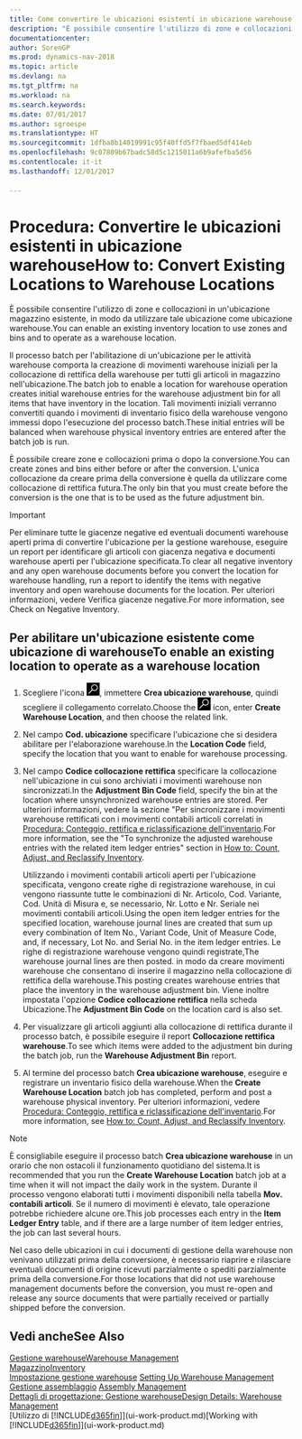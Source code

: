 ```yaml
---
title: Come convertire le ubicazioni esistenti in ubicazione warehouse
description: "È possibile consentire l'utilizzo di zone e collocazioni in un'ubicazione magazzino esistente, in modo da utilizzare tale ubicazione come ubicazione warehouse."
documentationcenter: 
author: SorenGP
ms.prod: dynamics-nav-2018
ms.topic: article
ms.devlang: na
ms.tgt_pltfrm: na
ms.workload: na
ms.search.keywords: 
ms.date: 07/01/2017
ms.author: sgroespe
ms.translationtype: HT
ms.sourcegitcommit: 1dfba8b14019991c95f40ffd5f7fbaed5df414eb
ms.openlocfilehash: 9c07809b67badc58d5c1215011a6b9afefba5d56
ms.contentlocale: it-it
ms.lasthandoff: 12/01/2017

---
```

# <a name="how-to-convert-existing-locations-to-warehouse-locations"></a><span data-ttu-id="e899f-103">Procedura: Convertire le ubicazioni esistenti in ubicazione warehouse</span><span class="sxs-lookup"><span data-stu-id="e899f-103">How to: Convert Existing Locations to Warehouse Locations</span></span>
<span data-ttu-id="e899f-104">È possibile consentire l'utilizzo di zone e collocazioni in un'ubicazione magazzino esistente, in modo da utilizzare tale ubicazione come ubicazione warehouse.</span><span class="sxs-lookup"><span data-stu-id="e899f-104">You can enable an existing inventory location to use zones and bins and to operate as a warehouse location.</span></span>  

<span data-ttu-id="e899f-105">Il processo batch per l'abilitazione di un'ubicazione per le attività warehouse comporta la creazione di movimenti warehouse iniziali per la collocazione di rettifica della warehouse per tutti gli articoli in magazzino nell'ubicazione.</span><span class="sxs-lookup"><span data-stu-id="e899f-105">The batch job to enable a location for warehouse operation creates initial warehouse entries for the warehouse adjustment bin for all items that have inventory in the location.</span></span> <span data-ttu-id="e899f-106">Tali movimenti iniziali verranno convertiti quando i movimenti di inventario fisico della warehouse vengono immessi dopo l'esecuzione del processo batch.</span><span class="sxs-lookup"><span data-stu-id="e899f-106">These initial entries will be balanced when warehouse physical inventory entries are entered after the batch job is run.</span></span>  

<span data-ttu-id="e899f-107">È possibile creare zone e collocazioni prima o dopo la conversione.</span><span class="sxs-lookup"><span data-stu-id="e899f-107">You can create zones and bins either before or after the conversion.</span></span> <span data-ttu-id="e899f-108">L'unica collocazione da creare prima della conversione è quella da utilizzare come collocazione di rettifica futura.</span><span class="sxs-lookup"><span data-stu-id="e899f-108">The only bin that you must create before the conversion is the one that is to be used as the future adjustment bin.</span></span>  

> [!IMPORTANT]  
>  <span data-ttu-id="e899f-109">Per eliminare tutte le giacenze negative ed eventuali documenti warehouse aperti prima di convertire l'ubicazione per la gestione warehouse, eseguire un report per identificare gli articoli con giacenza negativa e documenti warehouse aperti per l'ubicazione specificata.</span><span class="sxs-lookup"><span data-stu-id="e899f-109">To clear all negative inventory and any open warehouse documents before you convert the location for warehouse handling, run a report to identify the items with negative inventory and open warehouse documents for the location.</span></span> <span data-ttu-id="e899f-110">Per ulteriori informazioni, vedere Verifica giacenze negative.</span><span class="sxs-lookup"><span data-stu-id="e899f-110">For more information, see Check on Negative Inventory.</span></span>  

## <a name="to-enable-an-existing-location-to-operate-as-a-warehouse-location"></a><span data-ttu-id="e899f-111">Per abilitare un'ubicazione esistente come ubicazione di warehouse</span><span class="sxs-lookup"><span data-stu-id="e899f-111">To enable an existing location to operate as a warehouse location</span></span>  
1.  <span data-ttu-id="e899f-112">Scegliere l'icona ![Cerca pagina o report](media/ui-search/search_small.png "Cerca pagina o report"), immettere **Crea ubicazione warehouse**, quindi scegliere il collegamento correlato.</span><span class="sxs-lookup"><span data-stu-id="e899f-112">Choose the ![Search for Page or Report](media/ui-search/search_small.png "Search for Page or Report icon") icon, enter **Create Warehouse Location**, and then choose the related link.</span></span>  
2.  <span data-ttu-id="e899f-113">Nel campo **Cod. ubicazione** specificare l'ubicazione che si desidera abilitare per l'elaborazione warehouse.</span><span class="sxs-lookup"><span data-stu-id="e899f-113">In the **Location Code** field, specify the location that you want to enable for warehouse processing.</span></span>  
3.  <span data-ttu-id="e899f-114">Nel campo **Codice collocazione rettifica** specificare la collocazione nell'ubicazione in cui sono archiviati i movimenti warehouse non sincronizzati.</span><span class="sxs-lookup"><span data-stu-id="e899f-114">In the **Adjustment Bin Code** field, specify the bin at the location where unsynchronized warehouse entries are stored.</span></span> <span data-ttu-id="e899f-115">Per ulteriori informazioni, vedere la sezione "Per sincronizzare i movimenti warehouse rettificati con i movimenti contabili articoli correlati in [Procedura: Conteggio, rettifica e riclassificazione dell'inventario](inventory-how-count-adjust-reclassify.md).</span><span class="sxs-lookup"><span data-stu-id="e899f-115">For more information, see the "To synchronize the adjusted warehouse entries with the related item ledger entries" section in [How to: Count, Adjust, and Reclassify Inventory](inventory-how-count-adjust-reclassify.md).</span></span>  

    <span data-ttu-id="e899f-116">Utilizzando i movimenti contabili articoli aperti per l'ubicazione specificata, vengono create righe di registrazione warehouse, in cui vengono riassunte tutte le combinazioni di Nr. Articolo, Cod. Variante, Cod. Unità di Misura e, se necessario, Nr. Lotto e Nr. Seriale nei movimenti contabili articoli.</span><span class="sxs-lookup"><span data-stu-id="e899f-116">Using the open item ledger entries for the specified location, warehouse journal lines are created that sum up every combination of Item No., Variant Code, Unit of Measure Code, and, if necessary, Lot No. and Serial No. in the item ledger entries.</span></span> <span data-ttu-id="e899f-117">Le righe di registrazione warehouse vengono quindi registrate,</span><span class="sxs-lookup"><span data-stu-id="e899f-117">The warehouse journal lines are then posted.</span></span> <span data-ttu-id="e899f-118">in modo da creare movimenti warehouse che consentano di inserire il magazzino nella collocazione di rettifica della warehouse.</span><span class="sxs-lookup"><span data-stu-id="e899f-118">This posting creates warehouse entries that place the inventory in the warehouse adjustment bin.</span></span> <span data-ttu-id="e899f-119">Viene inoltre impostata l'opzione **Codice collocazione rettifica** nella scheda Ubicazione.</span><span class="sxs-lookup"><span data-stu-id="e899f-119">The **Adjustment Bin Code** on the location card is also set.</span></span>  

4.  <span data-ttu-id="e899f-120">Per visualizzare gli articoli aggiunti alla collocazione di rettifica durante il processo batch, è possibile eseguire il report **Collocazione rettifica warehouse**.</span><span class="sxs-lookup"><span data-stu-id="e899f-120">To see which items were added to the adjustment bin during the batch job, run the **Warehouse Adjustment Bin** report.</span></span>  
5.  <span data-ttu-id="e899f-121">Al termine del processo batch **Crea ubicazione warehouse**, eseguire e registrare un inventario fisico della warehouse.</span><span class="sxs-lookup"><span data-stu-id="e899f-121">When the **Create Warehouse Location** batch job has completed, perform and post a warehouse physical inventory.</span></span> <span data-ttu-id="e899f-122">Per ulteriori informazioni, vedere [Procedura: Conteggio, rettifica e riclassificazione dell'inventario](inventory-how-count-adjust-reclassify.md).</span><span class="sxs-lookup"><span data-stu-id="e899f-122">For more information, see [How to: Count, Adjust, and Reclassify Inventory](inventory-how-count-adjust-reclassify.md).</span></span>  

> [!NOTE]  
>  <span data-ttu-id="e899f-123">È consigliabile eseguire il processo batch **Crea ubicazione warehouse** in un orario che non ostacoli il funzionamento quotidiano del sistema.</span><span class="sxs-lookup"><span data-stu-id="e899f-123">It is recommended that you run the **Create Warehouse Location** batch job at a time when it will not impact the daily work in the system.</span></span> <span data-ttu-id="e899f-124">Durante il processo vengono elaborati tutti i movimenti disponibili nella tabella **Mov. contabili articoli**. Se il numero di movimenti è elevato, tale operazione potrebbe richiedere alcune ore.</span><span class="sxs-lookup"><span data-stu-id="e899f-124">This job processes each entry in the **Item Ledger Entry** table, and if there are a large number of item ledger entries, the job can last several hours.</span></span>  

 <span data-ttu-id="e899f-125">Nel caso delle ubicazioni in cui i documenti di gestione della warehouse non venivano utilizzati prima della conversione, è necessario riaprire e rilasciare eventuali documenti di origine ricevuti parzialmente o spediti parzialmente prima della conversione.</span><span class="sxs-lookup"><span data-stu-id="e899f-125">For those locations that did not use warehouse management documents before the conversion, you must re-open and release any source documents that were partially received or partially shipped before the conversion.</span></span>  

## <a name="see-also"></a><span data-ttu-id="e899f-126">Vedi anche</span><span class="sxs-lookup"><span data-stu-id="e899f-126">See Also</span></span>  
[<span data-ttu-id="e899f-127">Gestione warehouse</span><span class="sxs-lookup"><span data-stu-id="e899f-127">Warehouse Management</span></span>](warehouse-manage-warehouse.md)  
[<span data-ttu-id="e899f-128">Magazzino</span><span class="sxs-lookup"><span data-stu-id="e899f-128">Inventory</span></span>](inventory-manage-inventory.md)  
<span data-ttu-id="e899f-129">[Impostazione gestione warehouse](warehouse-setup-warehouse.md)   </span><span class="sxs-lookup"><span data-stu-id="e899f-129">[Setting Up Warehouse Management](warehouse-setup-warehouse.md)   </span></span>  
<span data-ttu-id="e899f-130">[Gestione assemblaggio](assembly-assemble-items.md)  </span><span class="sxs-lookup"><span data-stu-id="e899f-130">[Assembly Management](assembly-assemble-items.md)  </span></span>  
[<span data-ttu-id="e899f-131">Dettagli di progettazione: Gestione warehouse</span><span class="sxs-lookup"><span data-stu-id="e899f-131">Design Details: Warehouse Management</span></span>](design-details-warehouse-management.md)  
<span data-ttu-id="e899f-132">[Utilizzo di [!INCLUDE[d365fin](includes/d365fin_md.md)]](ui-work-product.md)</span><span class="sxs-lookup"><span data-stu-id="e899f-132">[Working with [!INCLUDE[d365fin](includes/d365fin_md.md)]](ui-work-product.md)</span></span>

